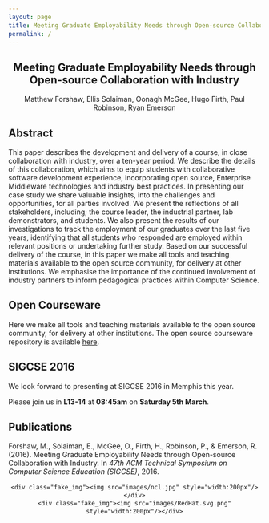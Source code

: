 ```yaml
---
layout: page
title: Meeting Graduate Employability Needs through Open-source Collaboration with Industry
permalink: /
---
```


<h2 style="text-align:center">Meeting Graduate Employability Needs through Open-source Collaboration with Industry</h2>
<div style="text-align:center">Matthew Forshaw, Ellis Solaiman, Oonagh McGee, Hugo Firth, Paul Robinson, Ryan Emerson</div>

<style type="text/css">
.container{
    text-align:center;
    
/*    border:1px solid #666;*/
}

.fake_img{
    display:inline-block;
    margin:20px 15px;
    padding:0px;
    
/*    border:1px solid #CCC;*/
}
</style>

<!-- <div class="container">

    <div class="fake_img"><img src="images/ncl.jpg" style="width:200px"/></div>
    <div class="fake_img"><img src="images/RedHat.svg.png" style="width:200px"/></div>
</div> -->

## Abstract
This paper describes the development and delivery of a course, in close collaboration with industry, over a ten-year period.  We describe the details of this collaboration, which aims to equip students with collaborative software development experience, incorporating open source, Enterprise Middleware technologies and industry best practices. In presenting our case study we share valuable insights, into the challenges and opportunities, for all parties involved. We present the reflections of all stakeholders, including; the course leader, the industrial partner, lab demonstrators, and students. We also present the results of our investigations to track the employment of our graduates over the last five years, identifying that all students who responded are employed within relevant positions or undertaking further study. Based on our successful delivery of the course, in this paper we make all tools and teaching materials available to the open source community, for delivery at other institutions. We emphasise the importance of the continued involvement of industry partners to inform pedagogical practices within Computer Science.

## Open Courseware
Here we make all tools and teaching materials available to the open source community, for delivery at other institutions. The open source courseware repository is available <a href="https://github.com/NewcastleComputingScience/enterprise-middleware-coursework">here</a>.

## SIGCSE 2016
We look forward to presenting at SIGCSE 2016 in Memphis this year. 

Please join us in **L13-14** at **08:45am** on **Saturday 5th March**.

## Publications
Forshaw, M., Solaiman, E., McGee, O., Firth, H., Robinson, P., & Emerson, R. (2016). Meeting Graduate Employability Needs through Open-source Collaboration with Industry. In <em>47th ACM Technical Symposium on Computer Science Education (SIGCSE)</em>, 2016.


<!-- <img src="images/ncl.jpg" style="width:200px"/>
<img src="images/RedHat.svg.png" style="width:200px"/>
 --><div class="container">

    <div class="fake_img"><img src="images/ncl.jpg" style="width:200px"/></div>
    <div class="fake_img"><img src="images/RedHat.svg.png" style="width:200px"/></div>
</div>

